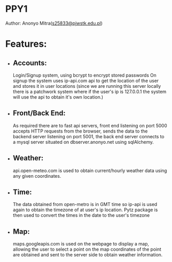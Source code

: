 # PPY1
Author: Anonyo Mitra(s25833@pjwstk.edu.pl)
# Features:
* ## Accounts: 
  Login/Signup system, using bcrypt to encrypt stored passwords
  On signup the system uses ip-api.com api to get the location of the user and stores it in user locations
  (since we are running this server locally there is a patchwork system where if the user's ip is 127.0.0.1
  the system will use the api to obtain it's own location.)
* ## Front/Back End:
   As required there are to fast api servers, front end listening on port 5000 accepts HTTP requests from the
   browser, sends the data to the backend server listening on port 5001, the back end server connects to a mysql
   server situated on dbserver.anonyo.net using sqlAlchemy.
* ## Weather:
    api.open-meteo.com is used to obtain current/hourly weather data using any given coordinates.
* ## Time: 
    The data obtained from open-metro is in GMT time so ip-api is used again to obtain the timezone of at
    user's ip location. Pytz package is then used to convert the times in the date to the user's timezone 
* ## Map:
    maps.googleapis.com is used on the webpage to display a map, allowing the user to select a point on the map
    coordinates of the point are obtained and sent to the server side to obtain weather information.
